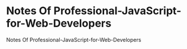 # Notes Of Professional-JavaScript-for-Web-Developers
Notes Of Professional-JavaScript-for-Web-Developers
